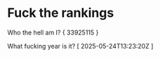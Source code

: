 # Fuck the rankings

Who the hell am I?
{ 33925115 }

What fucking year is it?
[ 2025-05-24T13:23:20Z ]
